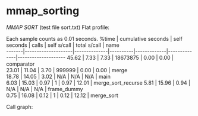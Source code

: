 # mmap_sorting

*MMAP SORT* (test file sort.txt)
Flat profile:

Each sample counts as 0.01 seconds.
 %time | cumulative seconds | self seconds | calls    | self s/call | total s/call | name               
-------|--------------------|--------------|----------|-------------|--------------|--------------------
 45.62 |               7.33 |         7.33 | 18673875 |        0.00 |         0.00 | comparator         
 23.01 |              11.04 |         3.70 |   999999 |        0.00 |         0.00 | merge              
 18.78 |              14.05 |         3.02 |      N/A |         N/A |          N/A | main               
  6.03 |              15.03 |         0.97 |        1 |        0.97 |        12.01 | merge_sort_recurse 
  5.81 |              15.96 |         0.94 |      N/A |         N/A |          N/A | frame_dummy        
  0.75 |              16.08 |         0.12 |        1 |        0.12 |        12.12 | merge_sort         

Call graph:



